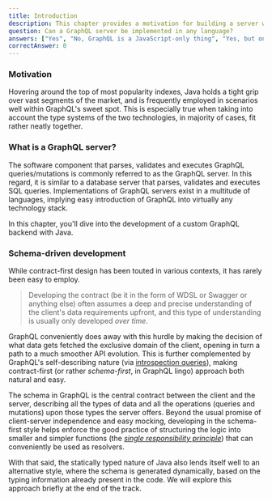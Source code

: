 ```yaml
---
title: Introduction
description: This chapter provides a motivation for building a server with GraphQL and graphql-java
question: Can a GraphQL server be implemented in any language?
answers: ["Yes", "No, GraphQL is a JavaScript-only thing", "Yes, but only the Node.js implementation exists", "No, only statically typed languages are suitable"]
correctAnswer: 0
---
```


### Motivation

Hovering around the top of most popularity indexes, Java holds a tight grip over vast segments of the market, and is frequently employed in scenarios well within GraphQL's sweet spot. This is especially true when taking into account the type systems of the two technologies, in majority of cases, fit rather neatly together.

### What is a GraphQL server?

The software component that parses, validates and executes GraphQL queries/mutations is commonly referred to as the GraphQL server. In this regard, it is similar to a database server that parses, validates and executes SQL queries. Implementations of GraphQL servers exist in a multitude of languages, implying easy introduction of GraphQL into virtually any technology stack.

In this chapter, you'll dive into the development of a custom GraphQL backend with Java.

### Schema-driven development

While contract-first design has been touted in various contexts, it has rarely been easy to employ.


> Developing the contract (be it in the form of WDSL or Swagger or anything else) often assumes a deep and precise understanding of the client's data requirements upfront, and this type of understanding is usually only developed *over time*.


GraphQL conveniently does away with this hurdle by making the decision of what data gets fetched the exclusive domain of the client, opening in turn a path to a much smoother API evolution. This is further complemented by GraphQL's self-describing nature (via [introspection queries](http://graphql.org/learn/introspection/)), making contract-first (or rather *schema-first*, in GraphQL lingo) approach both natural and easy.

The schema in GraphQL is the central contract between the client and the server, describing all the types of data and all the operations (queries and mutations) upon those types the server offers. Beyond the usual promise of client-server independence and easy mocking, developing in the schema-first style helps enforce the good practice of structuring the logic into smaller and simpler functions (the *[single responsibility principle](https://en.wikipedia.org/wiki/Single_responsibility_principle)*) that can conveniently be used as resolvers.

With that said, the statically typed nature of Java also lends itself well to an alternative style, where the schema is generated dynamically, based on the typing information already present in the code. We will explore this approach briefly at the end of the track.


